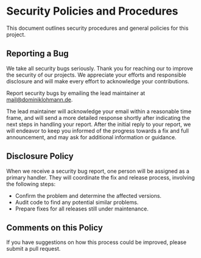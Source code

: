 # Security Policies and Procedures

This document outlines security procedures and general policies for this
project.

## Reporting a Bug

We take all security bugs seriously. Thank you for reaching our to improve the
security of our projects. We appreciate your efforts and responsible disclosure
and will make every effort to acknowledge your contributions.

Report security bugs by emailing the lead maintainer at
[mail@dominiklohmann.de][mailto].

The lead maintainer will acknowledge your email within a reasonable time frame,
and will send a more detailed response shortly after indicating the next steps
in handling your report. After the initial reply to your report, we will
endeavor to keep you informed of the progress towards a fix and full
announcement, and may ask for additional information or guidance.

## Disclosure Policy

When we receive a security bug report, one person will be assigned as a primary
handler. They will coordinate the fix and release process, involving the
following steps:

- Confirm the problem and determine the affected versions.
- Audit code to find any potential similar problems.
- Prepare fixes for all releases still under maintenance.

## Comments on this Policy

If you have suggestions on how this process could be improved, please submit a
pull request.

[mailto]: mailto:mail@dominiklohmann.de
